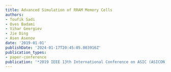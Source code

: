 ```yaml
---
title: Advanced Simulation of RRAM Memory Cells
authors:
- Toufik Sadi
- Oves Badami
- Vihar Georgiev
- Jie Ding
- Asen Asenov
date: '2019-01-01'
publishDate: '2024-01-17T20:45:05.003916Z'
publication_types:
- paper-conference
publication: '*2019 IEEE 13th International Conference on ASIC (ASICON)*'
---
```

